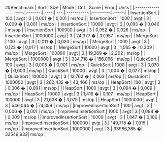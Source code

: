 ##Benchmark
|          Sort         |   Size  | Mode | Cnt |    Score    |   Error   | Units |
|:---------------------:|:-------:|:----:|:---:|:-----------:|:---------:|:-----:|
|     InsertionSort     |   100   | avgt |  3  |   0,001 �   |   0,001   | ms/op |
|     InsertionSort     |   1000  | avgt |  3  |   0,009 �   |   0,001   | ms/op |
|     InsertionSort     |  10000  | avgt |  3  |   0,093 �   |   0,040   | ms/op |
|     InsertionSort     |  100000 | avgt |  3  |   0,952 �   |    0,026  | ms/op |
|     InsertionSort     | 1000000 | avgt |  3  |  24,377 �   |    37,957 | ms/op |
|       MergeSort       |   100   | avgt |  3  |   0,011 �   |   0,020   | ms/op |
|       MergeSort       |   1000  | avgt |  3  |   0,123 �   |   0,017   | ms/op |
|       MergeSort       |  10000  | avgt |  3  |   1,565 �   |   0,209   | ms/op |
|       MergeSort       |  100000 | avgt |  3  |   19,369 �  |  2,202    | ms/op |
|       MergeSort       | 1000000 | avgt |  3  |  334,718 �  | 156,066   | ms/op |
|       QuickSort       |   100   | avgt |  3  |   0,005 �   |   0,001   | ms/op |
|       QuickSort       |   1000  | avgt |  3  |   0,070 �   |   0,003   | ms/op |
|       QuickSort       |  10000  | avgt |  3  |   1,004 �   |   0,077   | ms/op |
|       QuickSort       |  100000 | avgt |  3  |  13,762 �   |   4,063   | ms/op |
|       QuickSort       | 1000000 | avgt |  3  | 262,432 �   | 43,466    | ms/op |
|       HeapSort        |   100   | avgt |  3  |   0,006 �   |   0,001   | ms/op |
|       HeapSort        |   1000  | avgt |  3  |   0,094 �   |   0,009   | ms/op |
|       HeapSort        |  10000  | avgt |  3  |   1,419 �   |   0,107   | ms/op |
|       HeapSort        |  100000 | avgt |  3  |   21,638 �  |   3,075   | ms/op |
|       HeapSort        | 1000000 | avgt |  3  |  546,044 �  |  74,359   | ms/op |
|ImprovedInsertionSort  |   100   | avgt |  3  |   0,006 �   |   0,001   | ms/op |
|ImprovedInsertionSort  |   1000  | avgt |  3  |   0,094 �   |   0,009   | ms/op |
|ImprovedInsertionSort  |  10000  | avgt |  3  |   1,847 �   |   0,100   | ms/op |
|ImprovedInsertionSort  |  100000 | avgt |  3  |   149,718 � |   7,015   | ms/op |
|ImprovedInsertionSort  | 1000000 | avgt |  3  |  33986,365 �|  32549,933| ms/op |